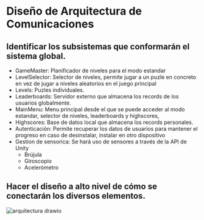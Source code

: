 # Diseño de Arquitectura de Comunicaciones

## Identificar los subsistemas que conformarán el sistema global.

- GameMaster: Planificador de niveles para el modo estandar
- LevelSelector: Selector de niveles, permite jugar a un puzle en concreto en vez de jugar a niveles aleatorios en el juego principal 
- Levels: Puzles individuales. 
- Leaderboards: Servidor externo que almacena los records de los usuarios globalmente.
- MainMenu: Menu principal desde el que se puede acceder al modo estandar, selector de niveles, leaderboards y highscores, 
- Highscores: Base de datos local que almacena los records personales.
- Autenticación: Permite recuperar los datos de usuarios para mantener el progreso en caso de desinstalar, instalar en otro dispositivo
- Gestion de sensorica: Se hará uso de sensores a través de la API de Unity
	* Brújula
	* Giroscopio
	* Acelerómetro

## Hacer el diseño a alto nivel de cómo se conectarán los diversos elementos.

![arquitectura drawio](https://github.com/Diego-a-lopez/ScapeTheAds/assets/72018929/d1a62936-1359-48c6-9a9c-65c75bdb3764)

